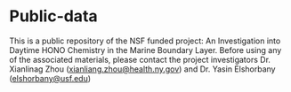 # Public-data
This is a public repository of the NSF funded project: An Investigation into Daytime HONO Chemistry in the Marine Boundary Layer. Before using any of the associated materials, please contact the project investigators Dr. Xianlinag Zhou (xianliang.zhou@health.ny.gov) and Dr. Yasin Elshorbany (elshorbany@usf.edu)
